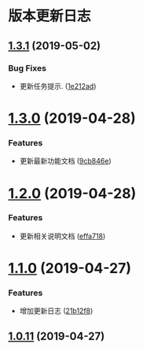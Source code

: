 # 版本更新日志

## [1.3.1](https://github.com/alterhu2020/vrpano-docs/compare/v1.3.0...v1.3.1) (2019-05-02)

### Bug Fixes

* 更新任务提示. ([1e212ad](https://github.com/alterhu2020/vrpano-docs/commit/1e212ad))

# [1.3.0](https://github.com/alterhu2020/vrpano-docs/compare/v1.2.0...v1.3.0) (2019-04-28)


### Features

* 更新最新功能文档 ([9cb846e](https://github.com/alterhu2020/vrpano-docs/commit/9cb846e))



# [1.2.0](https://github.com/alterhu2020/vrpano-docs/compare/v1.1.0...v1.2.0) (2019-04-28)


### Features

* 更新相关说明文档 ([effa718](https://github.com/alterhu2020/vrpano-docs/commit/effa718))



# [1.1.0](https://github.com/alterhu2020/vrpano-docs/compare/v1.0.11...v1.1.0) (2019-04-27)


### Features

* 增加更新日志 ([21b12f8](https://github.com/alterhu2020/vrpano-docs/commit/21b12f8))



## [1.0.11](https://github.com/alterhu2020/vrpano-docs/compare/v1.0.6...v1.0.11) (2019-04-27)
